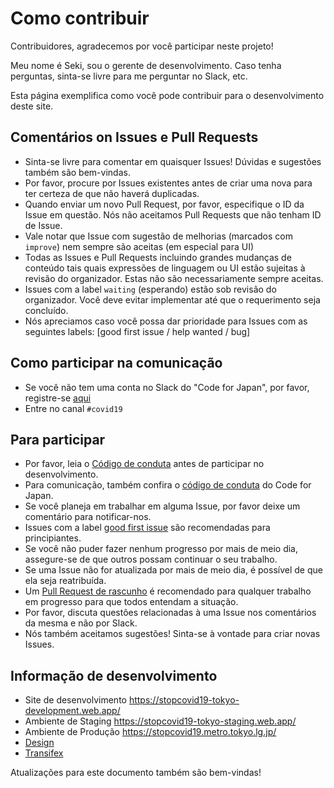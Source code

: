 # Como contribuir

Contribuidores, agradecemos por você participar neste projeto!

Meu nome é Seki, sou o gerente de desenvolvimento. Caso tenha perguntas, sinta-se livre para me perguntar no Slack, etc.

Esta página exemplifica como você pode contribuir para o desenvolvimento deste site.

## Comentários on Issues e Pull Requests

- Sinta-se livre para comentar em quaisquer Issues! Dúvidas e sugestões também são bem-vindas.
- Por favor, procure por Issues existentes antes de criar uma nova para ter certeza de que não haverá duplicadas.
- Quando enviar um novo Pull Request, por favor, especifique o ID da Issue em questão. Nós não aceitamos Pull Requests que não tenham ID de Issue.
- Vale notar que Issue com sugestão de melhorias (marcados com `improve`) nem sempre são aceitas (em especial para UI)
- Todas as Issues e Pull Requests incluindo grandes mudanças de conteúdo tais quais expressões de linguagem ou UI estão sujeitas à revisão do organizador. Estas não são necessariamente sempre aceitas.
- Issues com a label `waiting` (esperando) estão sob revisão do organizador. Você deve evitar implementar até que o requerimento seja concluído.
- Nós apreciamos caso você possa dar prioridade para Issues com as seguintes labels: [good first issue / help wanted / bug]

## Como participar na comunicação

- Se você não tem uma conta no Slack do "Code for Japan", por favor, registre-se [aqui](https://cfjslackin.herokuapp.com/)
- Entre no canal `#covid19`

## Para participar

- Por favor, leia o [Código de conduta](./CODE_OF_CONDUCT.md) antes de participar no desenvolvimento.
- Para comunicação, também confira o [código de conduta](https://github.com/codeforjapan/codeofconduct) do Code for Japan.
- Se você planeja em trabalhar em alguma Issue, por favor deixe um comentário para notificar-nos.
- Issues com a label [good first issue](https://github.com/tokyo-metropolitan-gov/covid19/issues?q=is%3Aissue+is%3Aopen+label%3A%22good+first+issue%22) são recomendadas para principiantes.
- Se você não puder fazer nenhum progresso por mais de meio dia, assegure-se de que outros possam continuar o seu trabalho.
- Se uma Issue não for atualizada por mais de meio dia, é possível de que ela seja reatribuída.
- Um [Pull Request de rascunho](https://help.github.com/en/github/collaborating-with-issues-and-pull-requests/about-pull-requests#draft-pull-requests) é recomendado para qualquer trabalho em progresso para que todos entendam a situação.
- Por favor, discuta questões relacionadas à uma Issue nos comentários da mesma e não por Slack.
- Nós também aceitamos sugestões! Sinta-se à vontade para criar novas Issues.

## Informação de desenvolvimento

- Site de desenvolvimento https://stopcovid19-tokyo-development.web.app/
- Ambiente de Staging https://stopcovid19-tokyo-staging.web.app/
- Ambiente de Produção https://stopcovid19.metro.tokyo.lg.jp/
- [Design](https://www.figma.com/file/V7vt80p2gauhdgTZeVNbgj/UI%E3%83%87%E3%82%B6%E3%82%A4%E3%83%B3?node-id=121%3A156)
- [Transifex](https://www.transifex.com/stopcovid19-tokyo/stopcovid19tokyo)

Atualizações para este documento também são bem-vindas!
